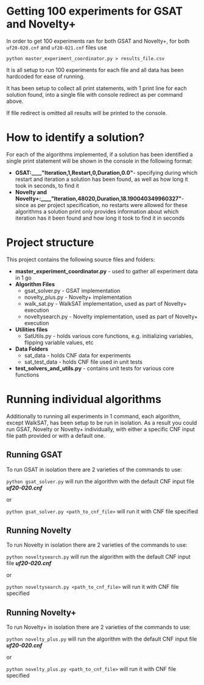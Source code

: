# Getting 100 experiments for GSAT and Novelty+
In order to get 100 experiments ran for both GSAT and Novelty+, for both `uf20-020.cnf` and `uf20-021.cnf` files use 

`python master_experiment_coordinator.py > results_file.csv`

It is all setup to run 100 experiments for each file and all data has been hardcoded for ease of running.

It has been setup to collect all print statements, with 1 print line for each solution found, into a single file with console redirect as per command above. 

If file redirect is omitted all results will be printed to the console.

# How to identify a solution?
For each of the algorithms implemented, if a solution has been identified a single print statement will be shown in the console in the following format:
 - __GSAT:____"Iteration,1,Restart,0,Duration,0.0"__- specifying during which restart and iteration a solution has been found, as well as how long it took in seconds, to find it
 - __Novelty and Novelty+:____"Iteration,48020,Duration,18.190040349960327"__- since as per project specification, no restarts were allowed for these algorithms a solution print only provides information about which iteration has it been found and how long it took to find it in seconds
 
# Project structure
This project contains the following source files and folders:
- __master_experiment_coordinator.py__ - used to gather all experiment data in 1 go
- __Algorithm Files__
    - gsat_solver.py - GSAT implementation
    - novelty_plus.py - Novelty+ implementation
    - walk_sat.py - WalkSAT implementation, used as part of Novelty+ execution
    - noveltysearch.py - Novelty implementation, used as part of Novelty+ execution 
- __Utilities files__
    - SatUtils.py - holds various core functions, e.g. initializing variables, flipping variable values, etc
- __Data Folders__
    - sat_data - holds CNF data for experiments
    - sat_test_data - holds CNF file used in unit tests
- __test_solvers_and_utils.py__ - contains unit tests for various core functions 

# Running individual algorithms
Additionally to running all experiments in 1 command, each algorithm, except WalkSAT, has been setup to be run in isolation. 
As a result you could run GSAT, Novelty or Novelty+ individually, with either a specific CNF input file path provided or with a default one.

## Running GSAT
To run GSAT in isolation there are 2 varieties of the commands to use:

`python gsat_solver.py`
will run the algorithm with the default CNF input file ___uf20-020.cnf___

or
 
`python gsat_solver.py <path_to_cnf_file>` will run it with CNF file specified 

## Running Novelty
To run Novelty in isolation there are 2 varieties of the commands to use:

`python noveltysearch.py` will run the algorithm with the default CNF input file ___uf20-020.cnf___

or 

`python noveltysearch.py <path_to_cnf_file>` will run it with CNF file specified

## Running Novelty+
To run Novelty+ in isolation there are 2 varieties of the commands to use:

`python novelty_plus.py` will run the algorithm with the default CNF input file ___uf20-020.cnf___

or 


`python novelty_plus.py <path_to_cnf_file>` will run it with CNF file specified


